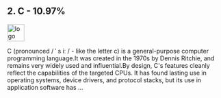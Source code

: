 ## 2. C - 10.97%
<img src="https://www.pngitem.com/pimgs/m/31-312155_c-programming-language-logo-hd-png-download.png" alt="logo" width="40" height="40" /> 

C (pronounced / ˈ s iː / - like the letter c) is a general-purpose computer programming language.It was created in the 1970s by Dennis Ritchie, and remains very widely used and influential.By design, C's features cleanly reflect the capabilities of the targeted CPUs. It has found lasting use in operating systems, device drivers, and protocol stacks, but its use in application software has ...
